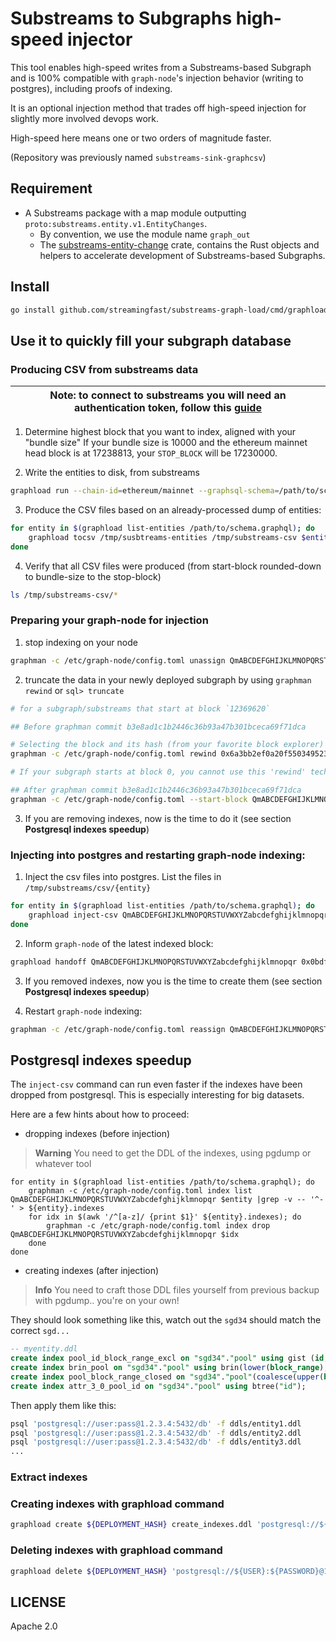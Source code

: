# Substreams to Subgraphs high-speed injector

This tool enables high-speed writes from a Substreams-based Subgraph and is 100% compatible with `graph-node`'s injection behavior (writing to postgres), including proofs of indexing.

It is an optional injection method that trades off high-speed injection for slightly more involved devops work.

High-speed here means one or two orders of magnitude faster.

(Repository was previously named `substreams-sink-graphcsv`)

## Requirement

* A Substreams package with a map module outputting `proto:substreams.entity.v1.EntityChanges`.
  * By convention, we use the module name `graph_out`
  * The [substreams-entity-change](https://github.com/streamingfast/substreams-entity-change) crate, contains the Rust objects and helpers to accelerate development of Substreams-based Subgraphs.

## Install

```bash
go install github.com/streamingfast/substreams-graph-load/cmd/graphload@latest
```

## Use it to quickly fill your subgraph database

### Producing CSV from substreams data

| Note: to connect to substreams you will need an authentication token, follow this [guide](https://substreams.streamingfast.io/reference-and-specs/authentication) |
|-------------------------------------------------------------------------------------------------------------------------------------------------------------------|

1. Determine highest block that you want to index, aligned with your "bundle size" 
   If your bundle size is 10000 and the ethereum mainnet head block is at 17238813, your `STOP_BLOCK` will be 17230000.

2. Write the entities to disk, from substreams

```bash
graphload run --chain-id=ethereum/mainnet --graphsql-schema=/path/to/schema.graphql --bundle-size=10000 /tmp/substreams-entities mainnet.eth.streamingfast.io:443 ./substreams-v0.0.1.spkg graph_out 17230000
```

3. Produce the CSV files based on an already-processed dump of entities:

```bash
for entity in $(graphload list-entities /path/to/schema.graphql); do 
    graphload tocsv /tmp/susbtreams-entities /tmp/substreams-csv $entity 17230000 --bundle-size=10000 --graphql-schema=/path/to/schema.graphql
done
```

4. Verify that all CSV files were produced (from start-block rounded-down to bundle-size to the stop-block)

```bash
ls /tmp/substreams-csv/*
```

### Preparing your graph-node for injection

1. stop indexing on your node

```bash
graphman -c /etc/graph-node/config.toml unassign QmABCDEFGHIJKLMNOPQRSTUVWXYZabcdefghijklmnopqr
```

2. truncate the data in your newly deployed subgraph by using `graphman rewind` or `sql> truncate`

```bash
# for a subgraph/substreams that start at block `12369620`

## Before graphman commit b3e8ad1c1b2446c36b93a47b301bceca69f71dca

# Selecting the block and its hash (from your favorite block explorer) that is one block BELOW the actual startblock
graphman -c /etc/graph-node/config.toml rewind 0x6a3bb2ef0a20f5503495238e54fef236659f56f1c57e1602b0de2b3d799fe154 12369620 QmABCDEFGHIJKLMNOPQRSTUVWXYZabcdefghijklmnopqr --force

# If your subgraph starts at block 0, you cannot use this 'rewind' technique. You will have to call `truncate` on each of the tables from a Postgresql shell.

## After graphman commit b3e8ad1c1b2446c36b93a47b301bceca69f71dca
graphman -c /etc/graph-node/config.toml --start-block QmABCDEFGHIJKLMNOPQRSTUVWXYZabcdefghijklmnopqr
```

3. If you are removing indexes, now is the time to do it (see section **Postgresql indexes speedup**)

### Injecting into postgres and restarting graph-node indexing:

1. Inject the csv files into postgres. List the files in `/tmp/substreams/csv/{entity}`

```bash
for entity in $(graphload list-entities /path/to/schema.graphql); do 
    graphload inject-csv QmABCDEFGHIJKLMNOPQRSTUVWXYZabcdefghijklmnopqr /tmp/substreams-csv $entity /path/to/schema.graphql 'postgresql://user:password@database.ip:5432/database' 12360000 17230000
done
```

2. Inform `graph-node` of the latest indexed block:

```bash
graphload handoff QmABCDEFGHIJKLMNOPQRSTUVWXYZabcdefghijklmnopqr 0x0bdf3e2805450d917fbedb4d6f930d34261c3189eb14274e0b113302b28e59fe 17229999 'postgresql://user:password@database.ip:5432/database'
```

3. If you removed indexes, now you is the time to create them (see section **Postgresql indexes speedup**)

4. Restart `graph-node` indexing:

```bash
graphman -c /etc/graph-node/config.toml reassign QmABCDEFGHIJKLMNOPQRSTUVWXYZabcdefghijklmnopqr default
```

## Postgresql indexes speedup

The `inject-csv` command can run even faster if the indexes have been dropped from postgresql. This is especially interesting for big datasets.

Here are a few hints about how to proceed:

* dropping indexes (before injection)

> **Warning** You need to get the DDL of the indexes, using pgdump or whatever tool
```
for entity in $(graphload list-entities /path/to/schema.graphql); do
    graphman -c /etc/graph-node/config.toml index list QmABCDEFGHIJKLMNOPQRSTUVWXYZabcdefghijklmnopqr $entity |grep -v -- '^-' > ${entity}.indexes
    for idx in $(awk '/^[a-z]/ {print $1}' ${entity}.indexes); do 
        graphman -c /etc/graph-node/config.toml index drop QmABCDEFGHIJKLMNOPQRSTUVWXYZabcdefghijklmnopqr $idx
    done
done 
```

* creating indexes (after injection)

> **Info** You need to craft those DDL files yourself from previous backup with pgdump.. you're on your own!

They should look something like this, watch out the `sgd34` should match the correct `sgd...`
```sql
-- myentity.ddl
create index pool_id_block_range_excl on "sgd34"."pool" using gist (id, block_range);
create index brin_pool on "sgd34"."pool" using brin(lower(block_range), coalesce(upper(block_range), 2147483647), vid);
create index pool_block_range_closed on "sgd34"."pool"(coalesce(upper(block_range), 2147483647)) where coalesce(upper(block_range), 2147483647) < 2147483647;
create index attr_3_0_pool_id on "sgd34"."pool" using btree("id");
```

Then apply them like this:
```bash
psql 'postgresql://user:pass@1.2.3.4:5432/db' -f ddls/entity1.ddl
psql 'postgresql://user:pass@1.2.3.4:5432/db' -f ddls/entity2.ddl
psql 'postgresql://user:pass@1.2.3.4:5432/db' -f ddls/entity3.ddl
...
```

### Extract indexes

### Creating indexes with graphload command
```bash
graphload create ${DEPLOYMENT_HASH} create_indexes.ddl 'postgresql://${USER}:${PASSWORD}@127.0.0.1:5432/graph-node?sslmode=disable' path_to_schema_graphql_file
```

### Deleting indexes with graphload command
```bash
graphload delete ${DEPLOYMENT_HASH} 'postgresql://${USER}:${PASSWORD}@127.0.0.1:5432/graph-node?sslmode=disable' path_to_schema_graphql_file
```

## LICENSE

Apache 2.0
